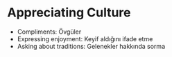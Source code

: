 
# Appreciating Culture

- Compliments: Övgüler
- Expressing enjoyment: Keyif aldığını ifade etme
- Asking about traditions: Gelenekler hakkında sorma
